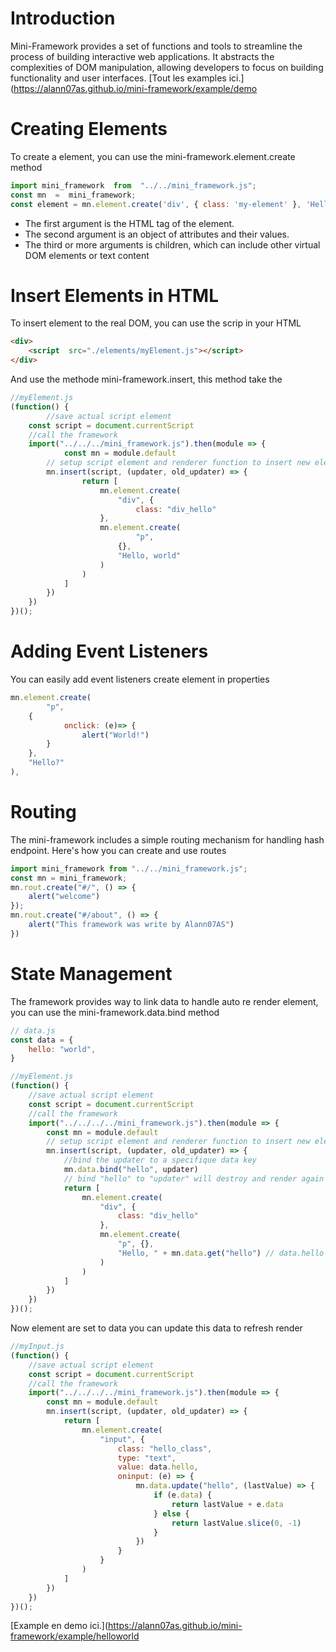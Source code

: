 
# Introduction <a name="introduction"></a>
Mini-Framework provides a set of functions and tools to streamline the process of building interactive web applications. It abstracts the complexities of DOM manipulation, allowing developers to focus on building functionality and user interfaces.
[Tout les examples ici.](https://alann07as.github.io/mini-framework/example/demo
# Creating Elements <a name="creating-elements"></a>
To create a  element, you can use the mini-framework.element.create method
```javascript
import mini_framework  from  "../../mini_framework.js";
const mn  =  mini_framework;
const element = mn.element.create('div', { class: 'my-element' }, 'Hello, world!');
```
* The first argument is the HTML tag of the element.
* The second argument is an object of attributes and their values.
* The third or more arguments is children, which can include other virtual DOM elements or text content
# Insert Elements in HTML <a name="rendering-elements"></a>
To insert element to the real DOM, you can use the scrip in your HTML
```html
<div>
	<script  src="./elements/myElement.js"></script>
</div>
```
And use the methode mini-framework.insert, this method take the 
```javascript
//myElement.js
(function() {
		//save actual script element
	const script = document.currentScript
	//call the framework
	import("../../../mini_framework.js").then(module => {
			const mn = module.default
		// setup script element and renderer function to insert new elements 
		mn.insert(script, (updater, old_updater) => {
				return [
					mn.element.create(
						"div", {
							class: "div_hello"
					},
					mn.element.create(
							"p",
						{},
						"Hello, world"
					)
				)
			]
		})
	})
})();
```
# Adding Event Listeners <a name="adding-event-listeners"></a>
You can easily add event listeners create element in properties
```javascript
mn.element.create(
		"p",
	{
			onclick: (e)=> {
				alert("World!")
		}
	},
	"Hello?"
),
```
# Routing <a name="routing"></a>
The mini-framework includes a simple routing mechanism for handling hash endpoint. Here's how you can create and use routes
```javascript
import mini_framework from "../../mini_framework.js";
const mn = mini_framework;
mn.rout.create("#/", () => {
	alert("welcome")
});
mn.rout.create("#/about", () => {
	alert("This framework was write by Alann07AS")
})
```
# State Management <a name="state-management"></a>
The framework provides way to link data to handle auto re render element, you can use the mini-framework.data.bind method
```javascript
// data.js
const data = {
	hello: "world",
}
```
```javascript
//myElement.js
(function() {
	//save actual script element
	const script = document.currentScript
	//call the framework
	import("../../../../mini_framework.js").then(module => {
		const mn = module.default
		// setup script element and renderer function to insert new elements 
		mn.insert(script, (updater, old_updater) => {
			//bind the updater to a specifique data key
			mn.data.bind("hello", updater)
			// bind "hello" to "updater" will destroy and render again element bellow
			return [
				mn.element.create(
					"div", {
						class: "div_hello"
					},
					mn.element.create(
						"p", {},
						"Hello, " + mn.data.get("hello") // data.hello can work to
					)
				)
			]
		})
	})
})();
```
Now element are set to data you can update this data to refresh render
```javascript
//myInput.js
(function() {
	//save actual script element
	const script = document.currentScript
	//call the framework
	import("../../../../mini_framework.js").then(module => {
		const mn = module.default
		mn.insert(script, (updater, old_updater) => {
			return [
				mn.element.create(
					"input", {
						class: "hello_class",
						type: "text",
						value: data.hello,
						oninput: (e) => {
							mn.data.update("hello", (lastValue) => {
								if (e.data) {
									return lastValue + e.data
								} else {
									return lastValue.slice(0, -1)
								}
							})
						}
					}
				)
			]
		})
	})
})();
```
[Example en demo ici.](https://alann07as.github.io/mini-framework/example/helloworld
